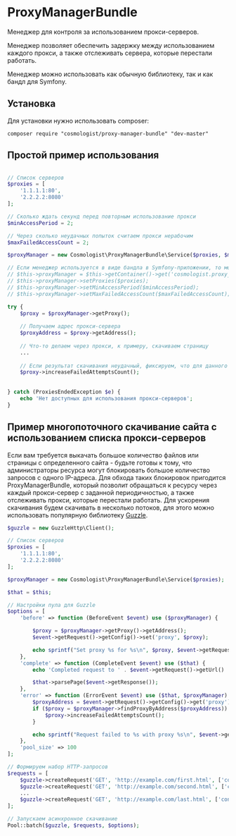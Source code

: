 # ProxyManagerBundle
Менеджер для контроля за использованием прокси-серверов.

Менеджер позволяет обеспечить задержку между использованием каждого прокси, а также отслеживать сервера, которые перестали работать. 

Менеджер можно использовать как обычную библиотеку, так и как бандл для Symfony.

## Установка
Для установки нужно использовать composer:
```
composer require "cosmologist/proxy-manager-bundle" "dev-master"
```

## Простой пример использования
```php

// Список серверов
$proxies = [
	'1.1.1.1:80',
    '2.2.2.2:8080'
];

// Сколько ждать секунд перед повторным использование прокси
$minAccessPeriod = 2;

// Через сколько неудачных попыток считаем прокси нерабочим
$maxFailedAccessCount = 2;

$proxyManager = new Cosmologist\ProxyManagerBundle\Service($proxies, $minAccessPeriod, $maxFailedAccessCount);

// Если менеджер используется в виде бандла в Symfony-приложении, то можно использовать соответствующий сервис
// $this->proxyManager = $this->getContainer()->get('cosmologist.proxy_manager');
// $this->proxyManager->setProxies($proxies);
// $this->proxyManager->setMinAccessPeriod($minAccessPeriod);
// $this->proxyManager->setMaxFailedAccessCount($maxFailedAccessCount);

try {
	$proxy = $proxyManager->getProxy();
    
    // Получаем адрес прокси-сервера
    $proxyAddress = $proxy->getAddress();
    
    // Что-то делаем через прокси, к примеру, скачиваем страницу
    ...
    
    // Если результат скачивания неудачный, фиксируем, что для данного прокси была неудачная попытка
    $proxy->increaseFailedAttemptsCount();
    
    
} catch (ProxiesEndedException $e) {
	echo 'Нет доступных для использования прокси-серверов';
}
```

## Пример многопоточного скачивание сайта с использованием списка прокси-серверов
Если вам требуется выкачать большое количество файлов или страницы с определенного сайта - будьте готовы к тому, что администраторы ресурса могут блокировать большое количество запросов с одного IP-адреса. Для обхода таких блокировок пригодится ProxyManagerBundle, который позволит обращаться к ресурсу через каждый прокси-сервер с заданной периодичностью, а также отслеживать прокси, которые перестали работать.
Для ускорения скачивания будем скачивать в несколько потоков, для этого можно использовать популярную библиотеку [Guzzle](https://github.com/guzzle/guzzle).

```php
$guzzle = new GuzzleHttp\Client();

// Список серверов
$proxies = [
	'1.1.1.1:80',
    '2.2.2.2:8080'
];

$proxyManager = new Cosmologist\ProxyManagerBundle\Service($proxies);

$that = $this;

// Настройки пула для Guzzle
$options = [
    'before' => function (BeforeEvent $event) use ($proxyManager) {

        $proxy = $proxyManager->getProxy()->getAddress();
        $event->getRequest()->getConfig()->set('proxy', $proxy);

        echo sprintf("Set proxy %s for %s\n", $proxy, $event->getRequest()->getUrl());
    },
    'complete' => function (CompleteEvent $event) use ($that) {
        echo 'Completed request to ' . $event->getRequest()->getUrl() . "\n";

        $that->parsePage($event->getResponse());
    },
    'error' => function (ErrorEvent $event) use ($that, $proxyManager) {
        $proxyAddress = $event->getRequest()->getConfig()->get('proxy');
        if ($proxy = $proxyManager->findProxyByAddress($proxyAddress)) {
            $proxy->increaseFailedAttemptsCount();
        }

        echo sprintf("Request failed to %s with proxy %s\n", $event->getRequest()->getUrl(), $proxyAddress);
    },
    'pool_size' => 100
];

// Формируем набор HTTP-запросов
$requests = [
    $guzzle->createRequest('GET', 'http://example.com/first.html', ['connect_timeout' => 10, 'timeout' => 20]),
    $guzzle->createRequest('GET', 'http://example.com/second.html', ['connect_timeout' => 10, 'timeout' => 20]),
    ...
    $guzzle->createRequest('GET', 'http://example.com/last.html', ['connect_timeout' => 10, 'timeout' => 20])
];

// Запускаем асинхронное скачивание
Pool::batch($guzzle, $requests, $options);
```